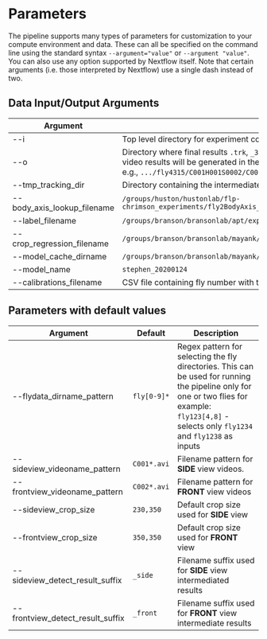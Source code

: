 # Parameters

The pipeline supports many types of parameters for customization to your compute environment and data. These can all be specified on the command line using the standard syntax `--argument="value"` or `--argument "value"`. You can also use any option supported by Nextflow itself. Note that certain arguments (i.e. those interpreted by Nextflow) use a single dash instead of two.


## Data Input/Output Arguments

| Argument   |Description |
|-|-|
| --i| Top level directory for experiment containing all individual fly subdirectories |
| --o | Directory where final results `.trk`, `_3dres.mat` will be generated. The per fly and per video results will be generated in the corresponding subfolders as found in the input, e.g., `.../fly4315/C001H001S0002/C001H001S0002_c.trk` |
| --tmp_tracking_dir | Directory containing the intermediate results generated during the `detect` step |
| --body_axis_lookup_filename | `/groups/huston/hustonlab/flp-chrimson_experiments/fly2BodyAxis_lookupTable_Ben.csv` |
| --label_filename | `/groups/branson/bransonlab/apt/experiments/data/sh_trn5017_20200121_stripped.lbl` |
| --crop_regression_filename | `/groups/branson/bransonlab/mayank/stephen_copy/crop_regression_params.mat` |
| --model_cache_dirname | `/groups/branson/bransonlab/mayank/stephen_copy/apt_cache` |
| --model_name | `stephen_20200124` |
| --calibrations_filename| CSV file containing fly number with the corresponding calibration file|


## Parameters with default values

| Argument | Default | Description |
|-|-|-|
| --flydata_dirname_pattern | `fly[0-9]*` | Regex pattern for selecting the fly directories. This can be used for running the pipeline only for one or two flies for example: `fly123[4,8]` - selects only `fly1234` and `fly1238` as inputs |
| --sideview_videoname_pattern | `C001*.avi` | Filename pattern for **SIDE** view videos. |
| --frontview_videoname_pattern | `C002*.avi` | Filename pattern for **FRONT** view videos |
| --sideview_crop_size | `230,350` | Default crop size used for **SIDE** view |
| --frontview_crop_size | `350,350` | Default crop size used for **FRONT** view|
| --sideview_detect_result_suffix | `_side` | Filename suffix used for **SIDE** view intermediated results |
| --frontview_detect_result_suffix | `_front` | Filename suffix used for **FRONT** view intermediate results |
